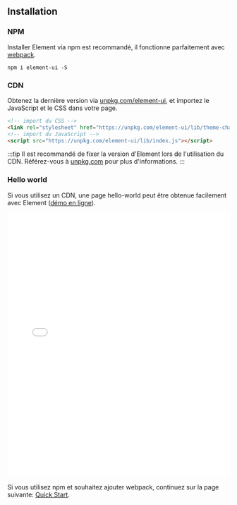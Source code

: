 ## Installation

### NPM

Installer Element via npm est recommandé, il fonctionne parfaitement avec [webpack](https://webpack.js.org/).

```shell
npm i element-ui -S
```

### CDN

Obtenez la dernière version via [unpkg.com/element-ui](https://unpkg.com/element-ui/), et importez le JavaScript et le CSS dans votre page.

```html
<!-- import du CSS -->
<link rel="stylesheet" href="https://unpkg.com/element-ui/lib/theme-chalk/index.css">
<!-- import du JavaScript -->
<script src="https://unpkg.com/element-ui/lib/index.js"></script>
```

:::tip
Il est recommandé de fixer la version d'Element lors de l'utilisation du CDN. Référez-vous à  [unpkg.com](https://unpkg.com) pour plus d'informations.
:::

### Hello world

Si vous utilisez un CDN, une page hello-world peut être obtenue facilement avec Element ([démo en ligne](https://jsfiddle.net/hzfpyvg6/14/)).

<iframe width="100%" height="600" src="//jsfiddle.net/hzfpyvg6/1213/embedded/html,result/" allowpaymentrequest allowfullscreen="allowfullscreen" frameborder="0"></iframe>

Si vous utilisez npm et souhaitez ajouter webpack, continuez sur la page suivante: [Quick Start](/#/fr-FR/component/quickstart).
